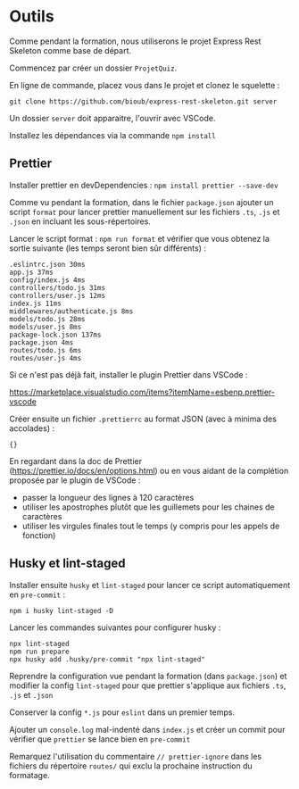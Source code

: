 # Outils

Comme pendant la formation, nous utiliserons le projet Express Rest Skeleton comme base de départ.

Commencez par créer un dossier `ProjetQuiz`.

En ligne de commande, placez vous dans le projet et clonez le squelette :

`git clone https://github.com/bioub/express-rest-skeleton.git server`

Un dossier `server` doit apparaitre, l'ouvrir avec VSCode.

Installez les dépendances via la commande `npm install`

## Prettier

Installer prettier en devDependencies : `npm install prettier --save-dev`

Comme vu pendant la formation, dans le fichier `package.json` ajouter un script `format` pour lancer prettier manuellement sur les fichiers `.ts`, `.js` et `.json` en incluant les sous-répertoires.

Lancer le script format : `npm run format` et vérifier que vous obtenez la sortie suivante (les temps seront bien sûr différents) :

```
.eslintrc.json 30ms
app.js 37ms
config/index.js 4ms
controllers/todo.js 31ms
controllers/user.js 12ms
index.js 11ms
middlewares/authenticate.js 8ms
models/todo.js 28ms
models/user.js 8ms
package-lock.json 137ms
package.json 4ms
routes/todo.js 6ms
routes/user.js 4ms
```

Si ce n'est pas déjà fait, installer le plugin Prettier dans VSCode :

https://marketplace.visualstudio.com/items?itemName=esbenp.prettier-vscode

Créer ensuite un fichier `.prettierrc` au format JSON (avec à minima des accolades) :

```
{}
```

En regardant dans la doc de Prettier (https://prettier.io/docs/en/options.html) ou en vous aidant de la complétion proposée par le plugin de VSCode :

- passer la longueur des lignes à 120 caractères
- utiliser les apostrophes plutôt que les guillemets pour les chaines de caractères
- utiliser les virgules finales tout le temps (y compris pour les appels de fonction)

## Husky et lint-staged

Installer ensuite `husky` et `lint-staged` pour lancer ce script automatiquement en `pre-commit` :

`npm i husky lint-staged -D`

Lancer les commandes suivantes pour configurer husky :

```
npx lint-staged
npm run prepare
npx husky add .husky/pre-commit "npx lint-staged"
```

Reprendre la configuration vue pendant la formation (dans `package.json`) et modifier la config `lint-staged` pour que prettier s'applique aux fichiers `.ts`, `.js` et `.json`

Conserver la config `*.js` pour `eslint` dans un premier temps.

Ajouter un `console.log` mal-indenté dans `index.js` et créer un commit pour vérifier que `prettier` se lance bien en `pre-commit`

Remarquez l'utilisation du commentaire `// prettier-ignore` dans les fichiers du répertoire `routes/` qui exclu la prochaine instruction du formatage.
